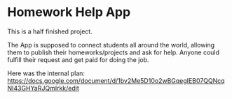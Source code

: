 # Homework Help App

This is a half finished project.

The App is supposed to connect students all around the world, allowing them to publish their homeworks/projects and ask for help. Anyone could fulfill their request and get paid for doing the job.

Here was the internal plan: https://docs.google.com/document/d/1bv2Me5D10o2wBGqegIEB07QQNcqNI43GHYaRJQmIrkk/edit
